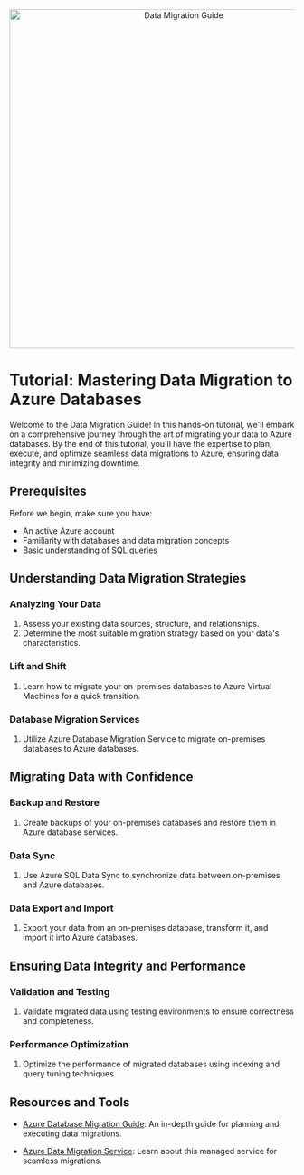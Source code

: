 <div align="center">
  <img src="images/data_migration_banner.png" alt="Data Migration Guide" width="600px">
</div>

# Tutorial: Mastering Data Migration to Azure Databases

Welcome to the Data Migration Guide! In this hands-on tutorial, we'll embark on a comprehensive journey through the art of migrating your data to Azure databases. By the end of this tutorial, you'll have the expertise to plan, execute, and optimize seamless data migrations to Azure, ensuring data integrity and minimizing downtime.

## Prerequisites

Before we begin, make sure you have:

- An active Azure account
- Familiarity with databases and data migration concepts
- Basic understanding of SQL queries

## Understanding Data Migration Strategies

### Analyzing Your Data

1. Assess your existing data sources, structure, and relationships.
2. Determine the most suitable migration strategy based on your data's characteristics.

### Lift and Shift

1. Learn how to migrate your on-premises databases to Azure Virtual Machines for a quick transition.

### Database Migration Services

1. Utilize Azure Database Migration Service to migrate on-premises databases to Azure databases.

## Migrating Data with Confidence

### Backup and Restore

1. Create backups of your on-premises databases and restore them in Azure database services.

### Data Sync

1. Use Azure SQL Data Sync to synchronize data between on-premises and Azure databases.

### Data Export and Import

1. Export your data from an on-premises database, transform it, and import it into Azure databases.

## Ensuring Data Integrity and Performance

### Validation and Testing

1. Validate migrated data using testing environments to ensure correctness and completeness.

### Performance Optimization

1. Optimize the performance of migrated databases using indexing and query tuning techniques.

## Resources and Tools

- [Azure Database Migration Guide](https://docs.microsoft.com/azure/dms/how-to-migrate): An in-depth guide for planning and executing data migrations.

- [Azure Data Migration Service](https://docs.microsoft.com/azure/dms/dms-overview): Learn about this managed service for seamless migrations.

